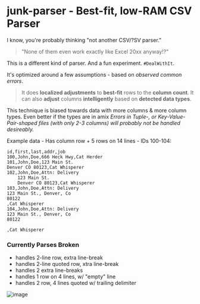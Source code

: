 # junk-parser - Best-fit, low-RAM CSV Parser

I know, you're probably thinking "not another CSV/?SV parser."

> "None of them even work exactly like Excel 20xx anyway!?"

This is a different kind of parser. And a fun experiment. `#DealWithIt`.

It's optimized around a few assumptions - based on _observed common errors_.

> It does **localized adjustments** to **best-fit** rows to the **column count**.
It can also **adjust** columns **intelligently** based on **detected data types**.

This technique is biased towards data with more columns & more column types.
Even better if the types are in amix
_Errors in Tuple-, or Key-Value-Pair-shaped files (with only 2-3 columns) will probably not be handled desireably._

Example data - Has column row + 5 rows on 14 lines - IDs 100-104:

```
id,first,last,addr,job
100,John,Doe,666 Heck Hwy,Cat Herder
101,John,Doe,123 Main St.
Denver CO 80123,Cat Whisperer
102,John,Doe,Attn: Delivery
    123 Main St.
    Denver CO 80123,Cat Whisperer
103,John,Doe,Attn: Delivery
123 Main St., Denver, Co
80122
,Cat Whisperer
104,John,Doe,Attn: Delivery
123 Main St., Denver, Co
80122

,Cat Whisperer
```

### Currently Parses Broken

* handles 2-line row, extra line-break
* handles 2-line quoted row, xtra line-break
* handles 2 extra line-breaks
* handles 1 row on 4 lines, w/ "empty" line
* handles 2 row, 4 lines quoted w/ trailing delimiter

![image](https://cloud.githubusercontent.com/assets/397632/18941135/aeb3dd68-85cb-11e6-8c9c-708c356b098b.png)

